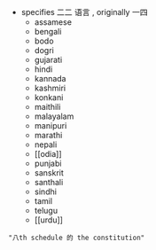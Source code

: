 - specifies 二二 语言 , originally 一四
	- assamese
	- bengali
	- bodo
	- dogri
	- gujarati
	- hindi
	- kannada
	- kashmiri
	- konkani
	- maithili
	- malayalam
	- manipuri
	- marathi
	- nepali
	- [[odia]]
	- punjabi
	- sanskrit
	- santhali
	- sindhi
	- tamil
	- telugu
	- [[urdu]]
	
```query
"八th schedule 的 the constitution"
```